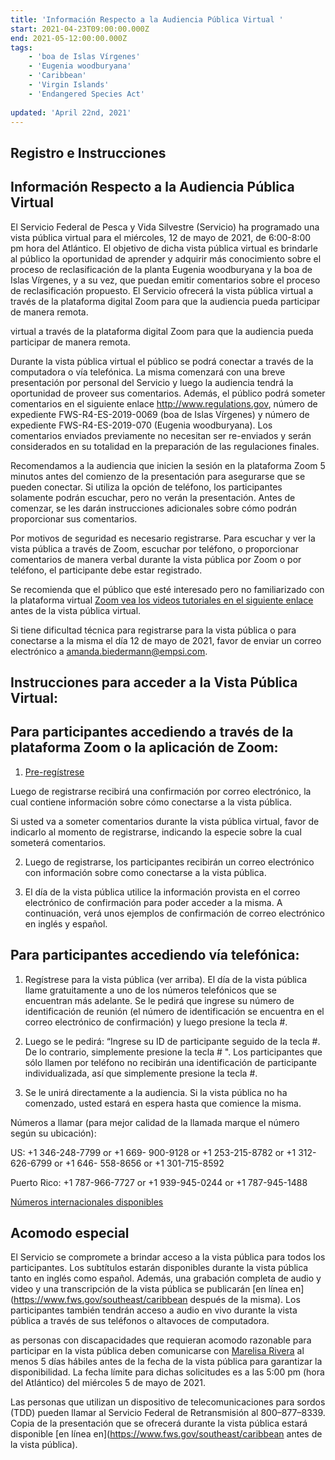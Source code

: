 ```yaml
---
title: 'Información Respecto a la Audiencia Pública Virtual '
start: 2021-04-23T09:00:00.000Z
end: 2021-05-12:00:00.000Z
tags:
    - 'boa de Islas Vírgenes'
    - 'Eugenia woodburyana'
    - 'Caribbean'
    - 'Virgin Islands'
    - 'Endangered Species Act'
    
updated: 'April 22nd, 2021'
---
```


## Registro e Instrucciones 

##  Información Respecto a la Audiencia Pública Virtual 

El Servicio Federal de Pesca y Vida Silvestre (Servicio) ha programado una vista pública virtual para el miércoles, 12 de mayo de 2021, de 6:00-8:00 pm hora del Atlántico.  El objetivo de dicha vista pública virtual es brindarle al público la oportunidad de aprender y adquirir más conocimiento sobre el proceso de reclasificación de la planta Eugenia woodburyana y la boa de Islas Vírgenes, y a su vez, que puedan emitir comentarios sobre el proceso de reclasificación propuesto.  El Servicio ofrecerá la vista pública virtual a través de la plataforma digital Zoom para que la audiencia pueda participar de manera remota. 

virtual a través de la plataforma digital Zoom para que la audiencia pueda participar de manera remota. 

Durante la vista pública virtual el público se podrá conectar a través de la computadora o vía telefónica.  La misma comenzará con una breve presentación por personal del Servicio y luego la audiencia tendrá la oportunidad de proveer sus comentarios.  Además, el público podrá someter comentarios en el siguiente enlace http://www.regulations.gov, número de expediente FWS-R4-ES-2019-0069 (boa de Islas Vírgenes) y número de expediente FWS-R4-ES-2019-070 (Eugenia woodburyana).  Los comentarios enviados previamente no necesitan ser re-enviados y serán considerados en su totalidad en la preparación de las regulaciones finales.

Recomendamos a la audiencia que inicien la sesión en la plataforma Zoom 5 minutos antes del comienzo de la presentación para asegurarse que se pueden conectar.  Si utiliza la opción de teléfono, los participantes solamente podrán escuchar, pero no verán la presentación.  Antes de comenzar, se les darán instrucciones adicionales sobre cómo podrán proporcionar sus comentarios. 

Por motivos de seguridad es necesario registrarse.  Para escuchar y ver la vista pública a través de Zoom, escuchar por teléfono, o proporcionar comentarios de manera verbal durante la vista pública por Zoom o por teléfono, el participante debe estar registrado.

Se recomienda que el público que esté interesado pero no familiarizado con la plataforma virtual [Zoom vea los videos tutoriales en el siguiente enlace](https://support.zoom.us/hc/en-us/articles/206618765-Zoom-video-tutorials) antes de la vista pública virtual. 

Si tiene dificultad técnica para registrarse para la vista pública o para conectarse a la misma el día 12 de mayo de 2021, favor de enviar un correo electrónico a [amanda.biedermann@empsi.com](mailto:biedermann@empsi.com).

## Instrucciones para acceder a la Vista Pública Virtual:

## Para participantes accediendo a través de la plataforma Zoom o la aplicación de Zoom:  

1. [Pre-regístrese](https://zoom.us/meeting/register/tJcpfuygrD8uHdWm-ktMh07W0oud-bJY-BnQ)

Luego de registrarse recibirá una confirmación por correo electrónico, la cual contiene información sobre cómo conectarse a la vista pública. 

Si usted va a someter comentarios durante la vista pública virtual, favor de indicarlo al momento de registrarse, indicando la especie sobre la cual someterá comentarios.

2. Luego de registrarse, los participantes recibirán un correo electrónico con información sobre como conectarse a la vista pública. 

3. El día de la vista pública utilice la información provista en el correo electrónico de confirmación para poder acceder a la misma. A continuación, verá unos ejemplos de confirmación de correo electrónico en inglés y español.

## Para participantes accediendo vía telefónica:  

1. Regístrese para la vista pública (ver arriba). El día de la vista pública llame gratuitamente a uno de los números telefónicos que se encuentran más adelante.  Se le pedirá que ingrese su número de identificación de reunión (el número de identificación se encuentra en el correo electrónico de confirmación) y luego presione la tecla #. 

2. Luego se le pedirá: “Ingrese su ID de participante seguido de la tecla #. De lo contrario, simplemente presione la tecla # ". Los participantes que sólo llamen por teléfono no recibirán una identificación de participante individualizada, así que simplemente presione la tecla #. 

3. Se le unirá directamente a la audiencia. Si la vista pública no ha comenzado, usted estará en espera hasta que comience la misma. 

Números a llamar (para mejor calidad de la llamada marque el número según su ubicación): 

US: +1 346-248-7799 or +1 669- 900-9128 or +1 253-215-8782 or +1 312-626-6799 or +1 646- 558-8656 or +1 301-715-8592  

Puerto Rico: +1 787-966-7727 or +1 939-945-0244 or +1 787-945-1488  

[Números internacionales disponibles](https://zoom.us/u/anymyU4Oa)

## Acomodo especial  

El Servicio se compromete a brindar acceso a la vista pública para todos los participantes. Los subtítulos estarán disponibles durante la vista pública tanto en inglés como español. Además, una grabación completa de audio y video y una transcripción de la vista pública se publicarán [en línea en](https://www.fws.gov/southeast/caribbean después de la misma).  Los participantes también tendrán acceso a audio en vivo durante la vista pública a través de sus teléfonos o altavoces de computadora.

as personas con discapacidades que requieran acomodo razonable para participar en la vista pública deben comunicarse con [Marelisa Rivera](mailto:Marelisa_rivera@fws.gov) al menos 5 días hábiles antes de la fecha de la vista pública para garantizar la disponibilidad. La fecha límite para dichas solicitudes es a las 5:00 pm (hora del Atlántico) del miércoles 5 de mayo de 2021.

Las personas que utilizan un dispositivo de telecomunicaciones para sordos (TDD) pueden llamar al Servicio Federal de Retransmisión al 800–877–8339. Copia de la presentación que se ofrecerá durante la vista pública estará disponible [en línea en](https://www.fws.gov/southeast/caribbean antes de la vista pública). 
